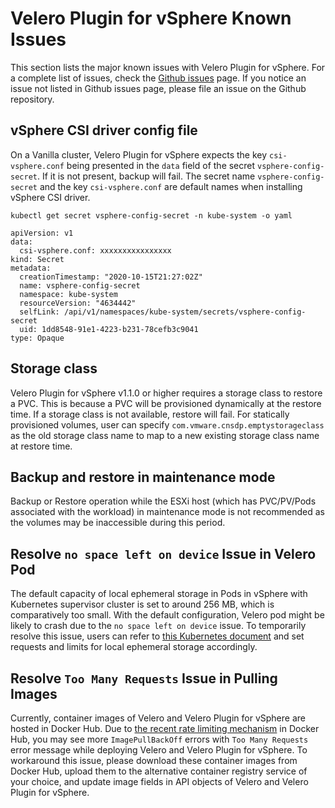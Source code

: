# Velero Plugin for vSphere Known Issues

This section lists the major known issues with Velero Plugin for vSphere. For a complete list of issues, check the [Github issues](https://github.com/vmware-tanzu/velero-plugin-for-vsphere/issues) page. If you notice an issue not listed in Github issues page, please file an issue on the Github repository.

## vSphere CSI driver config file

On a Vanilla cluster, Velero Plugin for vSphere expects the key `csi-vsphere.conf` being presented in the `data` field of the secret `vsphere-config-secret`. If it is not present, backup will fail. The secret name `vsphere-config-secret` and the key `csi-vsphere.conf` are default names when installing vSphere CSI driver.

```
kubectl get secret vsphere-config-secret -n kube-system -o yaml

apiVersion: v1
data:
  csi-vsphere.conf: xxxxxxxxxxxxxxxx
kind: Secret
metadata:
  creationTimestamp: "2020-10-15T21:27:02Z"
  name: vsphere-config-secret
  namespace: kube-system
  resourceVersion: "4634442"
  selfLink: /api/v1/namespaces/kube-system/secrets/vsphere-config-secret
  uid: 1dd8548-91e1-4223-b231-78cefb3c9041
type: Opaque
```

## Storage class

Velero Plugin for vSphere v1.1.0 or higher requires a storage class to restore a PVC. This is because a PVC will be provisioned dynamically at the restore time. If a storage class is not available, restore will fail. For statically provisioned volumes, user can specify `com.vmware.cnsdp.emptystorageclass` as the old storage class name to map to a new existing storage class name at restore time.

## Backup and restore in maintenance mode

Backup or Restore operation while the ESXi host (which has PVC/PV/Pods associated with the workload) in maintenance mode is not recommended as the volumes may be inaccessible during this period.

## Resolve `no space left on device` Issue in Velero Pod

The default capacity of local ephemeral storage in Pods in vSphere with Kubernetes supervisor cluster is set to around
256 MB, which is comparatively too small. With the default configuration, Velero pod might be likely to crash due to
the `no space left on device` issue. To temporarily resolve this issue, users can refer to
[this Kubernetes document](https://kubernetes.io/docs/concepts/configuration/manage-resources-containers/#setting-requests-and-limits-for-local-ephemeral-storage)
and set requests and limits for local ephemeral storage accordingly.

## Resolve `Too Many Requests` Issue in Pulling Images
Currently, container images of Velero and Velero Plugin for vSphere are hosted in Docker Hub.
Due to [the recent rate limiting mechanism](https://www.docker.com/increase-rate-limits) in Docker Hub, you may see
more `ImagePullBackOff` errors with `Too Many Requests` error message while deploying Velero
and Velero Plugin for vSphere. To workaround this issue, please download these container images from Docker Hub,
upload them to the alternative container registry service of your choice, and update image fields in API objects
of Velero and Velero Plugin for vSphere.
